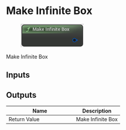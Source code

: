 # Make Infinite Box

<div align="left" data-full-width="false"><figure><img src="../../../../api/Math/Box/Make_Infinite_Box.png" alt=""><figcaption></figcaption></figure></div>

Make Infinite Box

## Inputs

## Outputs

<table><thead><tr><th width="170">Name</th><th>Description</th></tr></thead><tbody><tr><td>Return Value</td><td>Make Infinite Box</td></tr></tbody></table>

